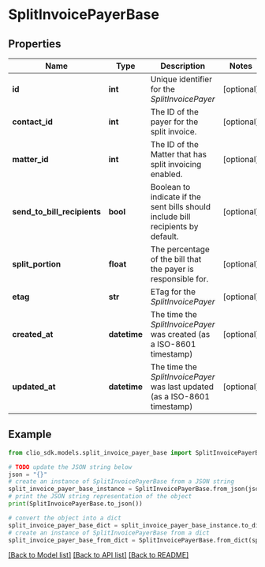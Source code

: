# SplitInvoicePayerBase


## Properties

Name | Type | Description | Notes
------------ | ------------- | ------------- | -------------
**id** | **int** | Unique identifier for the *SplitInvoicePayer* | [optional] 
**contact_id** | **int** | The ID of the payer for the split invoice. | [optional] 
**matter_id** | **int** | The ID of the Matter that has split invoicing enabled. | [optional] 
**send_to_bill_recipients** | **bool** | Boolean to indicate if the sent bills should include bill recipients by default. | [optional] 
**split_portion** | **float** | The percentage of the bill that the payer is responsible for. | [optional] 
**etag** | **str** | ETag for the *SplitInvoicePayer* | [optional] 
**created_at** | **datetime** | The time the *SplitInvoicePayer* was created (as a ISO-8601 timestamp) | [optional] 
**updated_at** | **datetime** | The time the *SplitInvoicePayer* was last updated (as a ISO-8601 timestamp) | [optional] 

## Example

```python
from clio_sdk.models.split_invoice_payer_base import SplitInvoicePayerBase

# TODO update the JSON string below
json = "{}"
# create an instance of SplitInvoicePayerBase from a JSON string
split_invoice_payer_base_instance = SplitInvoicePayerBase.from_json(json)
# print the JSON string representation of the object
print(SplitInvoicePayerBase.to_json())

# convert the object into a dict
split_invoice_payer_base_dict = split_invoice_payer_base_instance.to_dict()
# create an instance of SplitInvoicePayerBase from a dict
split_invoice_payer_base_from_dict = SplitInvoicePayerBase.from_dict(split_invoice_payer_base_dict)
```
[[Back to Model list]](../README.md#documentation-for-models) [[Back to API list]](../README.md#documentation-for-api-endpoints) [[Back to README]](../README.md)


